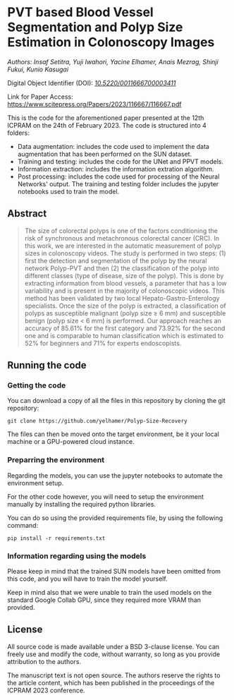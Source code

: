# PVT based Blood Vessel Segmentation and Polyp Size Estimation in Colonoscopy Images

_Authors: Insaf Setitra, Yuji Iwahori, Yacine Elhamer, Anais Mezrag, Shinji Fukui, Kunio Kasugai_

Digital Object Identifier (DOI): [_10.5220/0011666700003411_](https://www.scitepress.org/Link.aspx?doi=10.5220/0011666700003411)

Link for Paper Access: https://www.scitepress.org/Papers/2023/116667/116667.pdf

This is the code for the aforementioned paper presented at the 12th ICPRAM on the 24th of February 2023.
The code is structured into 4 folders:

- Data augmentation: includes the code used to implement the data augmentation that has been performed on the SUN dataset.
- Training and testing: includes the code for the UNet and PPVT models.
- Information extraction: includes the information extration algorithm.
- Post processing: includes the code used for processing of the Neural Networks' output.
The training and testing folder includes the jupyter notebooks used to train the model.

## Abstract
> The size of colorectal polyps is one of the factors conditioning the risk of synchronous and metachronous colorectal cancer (CRC). In this work, we are interested in the automatic measurement of polyp sizes in colonoscopy videos. The study is performed in two steps: (1) first the detection and segmentation of the polyp by the neural network Polyp-PVT and then (2) the classification of the polyp into different classes (type of disease, size of the polyp). This is done by extracting information from blood vessels, a parameter that has a low variability and is present in the majority of colonoscopic videos. This method has been validated by two local Hepato-Gastro-Enterology specialists. Once the size of the polyp is extracted, a classification of polyps as susceptible malignant (polyp size ≥ 6 mm) and susceptible benign (polyp size < 6 mm) is performed. Our approach reaches an accuracy of 85.61% for the first category and 73.92% for the second one and is comparable to human classification which is estimated to 52% for beginners and 71% for experts endoscopists.

## Running the code

### Getting the code

You can download a copy of all the files in this repository by cloning the git repository:

```
git clone https://github.com/yelhamer/Polyp-Size-Recovery
```

The files can then be moved onto the target environment, be it your local machine or a GPU-powered cloud instance.

### Preparring the environment

Regarding the models, you can use the jupyter notebooks to automate the environment setup.

For the other code however, you will need to setup the environment manually by installing the required python libraries.

You can do so using the provided requirements file, by using the following command:

```
pip install -r requirements.txt
```

### Information regarding using the models

Please keep in mind that the trained SUN models have been omitted from this code, and you will have to train the model yourself.

Keep in mind also that we were unable to train the used models on the standard Google Collab GPU, since they required more VRAM than provided.

## License

All source code is made available under a BSD 3-clause license. You can freely use and modify the code, without warranty, so long as you provide attribution to the authors.

The manuscript text is not open source. The authors reserve the rights to the article content, which has been published in the proceedings of the ICPRAM 2023 conference.
